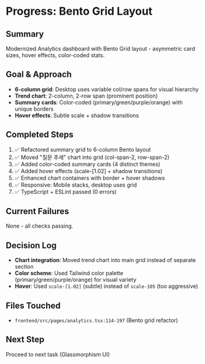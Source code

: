 # Progress: Bento Grid Layout

## Summary
Modernized Analytics dashboard with Bento Grid layout - asymmetric card sizes, hover effects, color-coded stats.

## Goal & Approach
- **6-column grid**: Desktop uses variable col/row spans for visual hierarchy
- **Trend chart**: 2-column, 2-row span (prominent position)
- **Summary cards**: Color-coded (primary/green/purple/orange) with unique borders
- **Hover effects**: Subtle scale + shadow transitions

## Completed Steps
1. ✅ Refactored summary grid to 6-column Bento layout
2. ✅ Moved "질문 추세" chart into grid (col-span-2, row-span-2)
3. ✅ Added color-coded summary cards (4 distinct themes)
4. ✅ Added hover effects (scale-[1.02] + shadow transitions)
5. ✅ Enhanced chart containers with border + hover shadows
6. ✅ Responsive: Mobile stacks, desktop uses grid
7. ✅ TypeScript + ESLint passed (0 errors)

## Current Failures
None - all checks passing.

## Decision Log
- **Chart integration**: Moved trend chart into main grid instead of separate section
- **Color scheme**: Used Tailwind color palette (primary/green/purple/orange) for visual variety
- **Hover**: Used `scale-[1.02]` (subtle) instead of `scale-105` (too aggressive)

## Files Touched
- `frontend/src/pages/analytics.tsx:114-197` (Bento grid refactor)

## Next Step
Proceed to next task (Glassmorphism UI)
